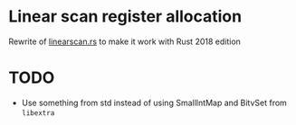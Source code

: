 # Linear scan register allocation
Rewrite of [linearscan.rs](https://github.com/indutny/linearscan.rs) to make it work with Rust 2018 edition

# TODO
- Use something from std instead of using SmallIntMap and BitvSet from `libextra`
